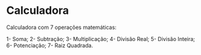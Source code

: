 # Calculadora
Calculadora com 7 operações matemáticas:

1- Soma;
2- Subtração;
3- Multiplicação;
4- Divisão Real;
5- Divisão Inteira;
6- Potenciação;
7- Raiz Quadrada.
